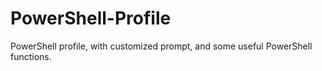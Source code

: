 # PowerShell-Profile
PowerShell profile, with customized prompt, and some useful PowerShell functions.
